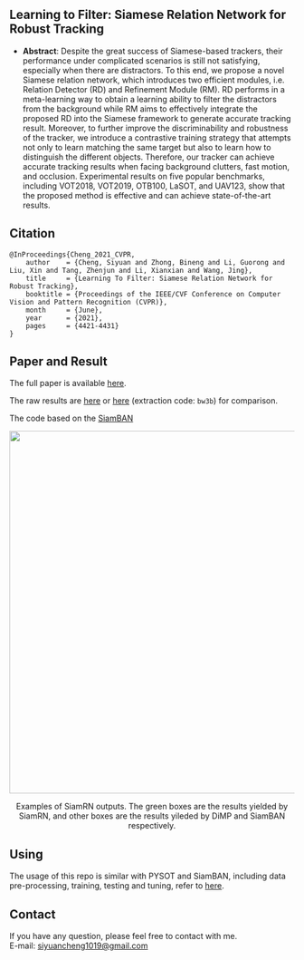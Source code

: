 ## Learning to Filter: Siamese Relation Network for Robust Tracking  

* **Abstract**: Despite the great success of Siamese-based trackers, their performance under complicated scenarios is still not satisfying, especially when there are distractors. To this end, we propose a novel Siamese relation network, which introduces two efficient modules, i.e. Relation Detector (RD) and Refinement Module (RM). RD performs in a meta-learning way to obtain a learning ability to filter the distractors from the background while RM aims to effectively integrate the proposed RD into the Siamese framework to generate accurate tracking result. Moreover, to further improve the discriminability and robustness of the tracker, we introduce a contrastive training strategy that attempts not only to learn matching the same target but also to learn how to distinguish the different objects. Therefore, our tracker can achieve accurate tracking results when facing background clutters, fast motion, and occlusion. Experimental results on five popular benchmarks, including VOT2018, VOT2019, OTB100, LaSOT, and UAV123, show that the proposed method is effective and can achieve state-of-the-art results.

## Citation
```
@InProceedings{Cheng_2021_CVPR,
    author    = {Cheng, Siyuan and Zhong, Bineng and Li, Guorong and Liu, Xin and Tang, Zhenjun and Li, Xianxian and Wang, Jing},
    title     = {Learning To Filter: Siamese Relation Network for Robust Tracking},
    booktitle = {Proceedings of the IEEE/CVF Conference on Computer Vision and Pattern Recognition (CVPR)},
    month     = {June},
    year      = {2021},
    pages     = {4421-4431}
}
```
## Paper and Result
The full paper is available [here](https://arxiv.org/abs/2104.00829).  

The raw results are [here](https://drive.google.com/drive/folders/1NfLcvUUcTIdMSDWGa1PXKL9D-dM4bi4J?usp=sharing) or [here](https://pan.baidu.com/s/1lG7uq5GHGEpfRj-qNpOu4Q) (extraction code: `bw3b`) for comparison.  

The code based on the  [SiamBAN](https://github.com/hqucv/siamban)   


<div align="center">
  <img src="demo/box.gif" width="640px" />
  <p>Examples of SiamRN outputs. The green boxes are the results yielded by SiamRN, and other boxes are the results yileded by DiMP and SiamBAN respectively.</p>
</div>

## Using
The usage of this repo is similar with PYSOT and SiamBAN, including data pre-processing, training, testing and tuning, refer to [here](https://github.com/hqucv/siamban).

## Contact
If you have any question, please feel free to contact with me.  
E-mail: siyuancheng1019@gmail.com
